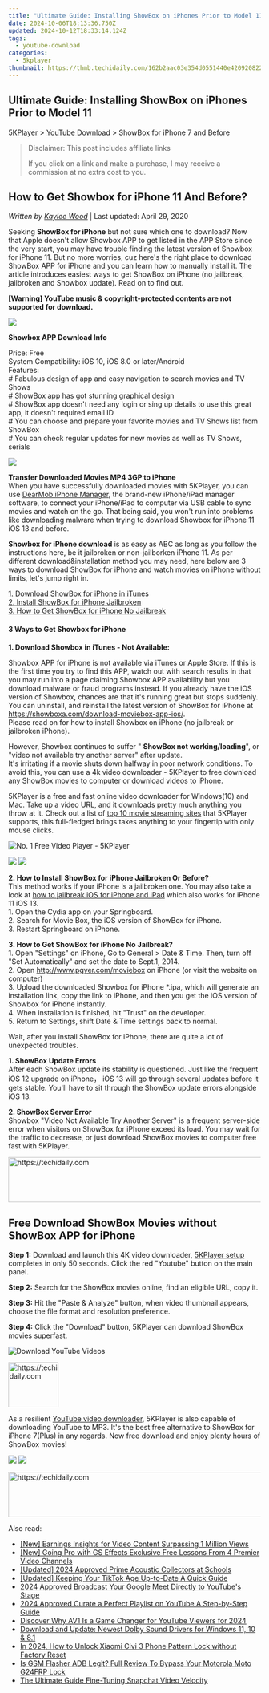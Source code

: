 ```yaml
---
title: "Ultimate Guide: Installing ShowBox on iPhones Prior to Model 11"
date: 2024-10-06T18:13:36.750Z
updated: 2024-10-12T18:33:14.124Z
tags:
  - youtube-download
categories:
  - 5kplayer
thumbnail: https://thmb.techidaily.com/162b2aac03e354d0551440e420920822fdecda6764b32f863c3da9da1ce561fb.jpg
---
```


## Ultimate Guide: Installing ShowBox on iPhones Prior to Model 11

[5KPlayer](https://tools.techidaily.com/5kplayer/products/) \> [YouTube Download](https://tools.techidaily.com/5kplayer/youtube-download/) \> ShowBox for iPhone 7 and Before

>  Disclaimer: This post includes affiliate links
>
>  If you click on a link and make a purchase, I may receive a commission at no extra cost to you.
>

## How to Get Showbox for iPhone 11 And Before?

 _Written by [Kaylee Wood](https://www.quora.com/profile/Amanda-Hu-21)_ | Last updated: April 29, 2020 

Seeking **ShowBox for iPhone** but not sure which one to download? Now that Apple doesn't allow Showbox APP to get listed in the APP Store since the very start, you may have trouble finding the latest version of Showbox for iPhone 11\. But no more worries, cuz here's the right place to download ShowBox APP for iPhone and you can learn how to manually install it. The article introduces easiest ways to get ShowBox on iPhone (no jailbreak, jailbroken and Showbox update). Read on to find out.

**\[Warning\] YouTube music & copyright-protected contents are not supported for download.**

![](https://www.5kplayer.com/youtube-download/img/showbox.jpg) 

**Showbox APP Download Info**

Price: Free  
 System Compatibility: iOS 10, iOS 8.0 or later/Android  
 Features:   
 \# Fabulous design of app and easy navigation to search movies and TV Shows  
\# ShowBox app has got stunning graphical design  
\# ShowBox app doesn't need any login or sing up details to use this great app, it doesn't required email ID  
\# You can choose and prepare your favorite movies and TV Shows list from ShowBox  
\# You can check regular updates for new movies as well as TV Shows, serials

[![](https://www.5kplayer.com/youtube-download/../iphone-manager/seoimg/backup-iphone-to-computer.png)](https://tools.techidaily.com/5kplayer/iphone-manager/) 

**Transfer Downloaded Movies MP4 3GP to iPhone**  
 When you have successfully downloaded movies with 5KPlayer, you can use [DearMob iPhone Manager](https://tools.techidaily.com/5kplayer/iphone-manager/), the brand-new iPhone/iPad manager software, to connect your iPhone/iPad to computer via USB cable to sync movies and watch on the go. That being said, you won't run into problems like downloading malware when trying to download Showbox for iPhone 11 iOS 13 and before.

**Showbox for iPhone download** is as easy as ABC as long as you follow the instructions here, be it jailbroken or non-jailborken iPhone 11\. As per different download&installation method you may need, here below are 3 ways to download ShowBox for iPhone and watch movies on iPhone without limits, let's jump right in.

[1\. Download ShowBox for iPhone in iTunes](https://tools.techidaily.com/5kplayer/youtube-download/)  
[2\. Install ShowBox for iPhone Jailbroken](https://tools.techidaily.com/5kplayer/youtube-download/)  
[3\. How to Get ShowBox for iPhone No Jailbreak](https://tools.techidaily.com/5kplayer/youtube-download/)  

#### **3 Ways to Get Showbox for iPhone**

**1\. Download Showbox in iTunes - Not Available:**

Showbox APP for iPhone is not available via iTunes or Apple Store. If this is the first time you try to find this APP, watch out with search results in that you may run into a page claiming Showbox APP availability but you download malware or fraud programs instead. If you already have the iOS version of Showbox, chances are that it's running great but stops suddenly. You can uninstall, and reinstall the latest version of ShowBox for iPhone at https://showboxa.com/download-moviebox-app-ios/.  
Please read on for how to install Showbox on iPhone (no jailbreak or jailbroken iPhone).

However, Showbox continues to suffer " **ShowBox not working/loading**", or "video not available try another server" after update.  
 It's irritating if a movie shuts down halfway in poor network conditions. To avoid this, you can use a 4k video downloader - 5KPlayer to free download any ShowBox movies to computer or download videos to iPhone.

5KPlayer is a free and fast online video downloader for Windows(10) and Mac. Take up a video URL, and it downloads pretty much anything you throw at it. Check out a list of [top 10 movie streaming sites](https://tools.techidaily.com/5kplayer/airplay/) that 5KPlayer supports, this full-fledged brings takes anything to your fingertip with only mouse clicks.

![No. 1 Free Video Player - 5KPlayer](https://www.5kplayer.com/youtube-download/../video-music-player/img/5kplayer-img.jpg) 

[![](https://www.5kplayer.com/youtube-download/../button/freedownwhitewin.png)](https://tools.techidaily.com/5kplayer/products/) [![](https://www.5kplayer.com/youtube-download/../button/freedownbackmac.png)](https://tools.techidaily.com/5kplayer/products/) 

**2\. How to Install ShowBox for iPhone Jailbroken Or Before?**  
This method works if your iPhone is a jailbroken one. You may also take a look at [how to jailbreak iOS for iPhone and iPad](https://tools.techidaily.com/5kplayer/airplay/) which also works for iPhone 11 iOS 13.  
1\. Open the Cydia app on your Springboard.  
2\. Search for Movie Box, the iOS version of ShowBox for iPhone.  
3\. Restart Springboard on iPhone.

**3\. How to Get ShowBox for iPhone No Jailbreak?**  
1\. Open "Settings" on iPhone, Go to General > Date & Time. Then, turn off "Set Automatically" and set the date to Sept.1, 2014.  
2\. Open http://www.pgyer.com/moviebox on iPhone (or visit the website on computer)  
3\. Upload the downloaded Showbox for iPhone \*.ipa, which will generate an installation link, copy the link to iPhone, and then you get the iOS version of Showbox for iPhone instantly.  
4\. When installation is finished, hit "Trust" on the developer.  
5\. Return to Settings, shift Date & Time settings back to normal.

Wait, after you install ShowBox for iPhone, there are quite a lot of unexpected troubles.

**1\. ShowBox Update Errors**  
After each ShowBox update its stability is questioned. Just like the frequent iOS 12 upgrade on iPhone， iOS 13 will go through several updates before it gets stable. You'll have to sit through the ShowBox update errors alongside iOS 13.

**2\. ShowBox Server Error**  
Showbox "Video Not Available Try Another Server" is a frequent server-side error when visitors on ShowBox for iPhone exceed its load. You may wait for the traffic to decrease, or just download ShowBox movies to computer free fast with 5KPlayer.

<!-- affiliate ads begin -->
<a href="https://ephamedtechinc.pxf.io/c/5597632/2137227/26400" target="_top" id="2137227">
  <img src="//a.impactradius-go.com/display-ad/26400-2137227" border="0" alt="https://techidaily.com" width="728" height="90"/>
</a>
<img height="0" width="0" src="https://ephamedtechinc.pxf.io/i/5597632/2137227/26400" style="position:absolute;visibility:hidden;" border="0" />
<!-- affiliate ads end -->

## Free Download ShowBox Movies without ShowBox APP for iPhone

**Step 1:**  Download and launch this 4K video downloader, [5KPlayer setup](https://tools.techidaily.com/5kplayer/video-music-player/) completes in only 50 seconds. Click the red "Youtube" button on the main panel.

**Step 2:** Search for the ShowBox movies online, find an eligible URL, copy it.

**Step 3:** Hit the "Paste & Analyze" button, when video thumbnail appears, choose the file format and resolution preference.

**Step 4:** Click the "Download" button, 5KPlayer can download ShowBox movies superfast.

![Download YouTube Videos](https://www.5kplayer.com/youtube-download/img/download-captain-america.jpg) 

<!-- affiliate ads begin -->
<a href="https://bluettius.sjv.io/c/5597632/2148619/17108" target="_top" id="2148619">
  <img src="//a.impactradius-go.com/display-ad/17108-2148619" border="0" alt="https://techidaily.com" width="100" height="90"/>
</a>
<img height="0" width="0" src="https://bluettius.sjv.io/i/5597632/2148619/17108" style="position:absolute;visibility:hidden;" border="0" />
<!-- affiliate ads end -->

As a resilient [YouTube video downloader](https://tools.techidaily.com/5kplayer/youtube-download/), 5KPlayer is also capable of downloading YouTube to MP3\. It's the best free alternative to ShowBox for iPhone 7(Plus) in any regards. Now free download and enjoy plenty hours of ShowBox movies!

[![](https://www.5kplayer.com/youtube-download/../button/freedownwhitewin.png)](https://tools.techidaily.com/5kplayer/products/) [![](https://www.5kplayer.com/youtube-download/../button/freedownbackmac.png)](https://tools.techidaily.com/5kplayer/products/)

<!-- affiliate ads begin -->
<a href="https://ephamedtechinc.pxf.io/c/5597632/2137201/26400" target="_top" id="2137201">
  <img src="//a.impactradius-go.com/display-ad/26400-2137201" border="0" alt="https://techidaily.com" width="728" height="90"/>
</a>
<img height="0" width="0" src="https://ephamedtechinc.pxf.io/i/5597632/2137201/26400" style="position:absolute;visibility:hidden;" border="0" />
<!-- affiliate ads end -->

<ins class="adsbygoogle"
     style="display:block"
     data-ad-format="autorelaxed"
     data-ad-client="ca-pub-7571918770474297"
     data-ad-slot="1223367746"></ins>

<ins class="adsbygoogle"
     style="display:block"
     data-ad-client="ca-pub-7571918770474297"
     data-ad-slot="8358498916"
     data-ad-format="auto"
     data-full-width-responsive="true"></ins>

<span class="atpl-alsoreadstyle">Also read:</span>
<div><ul>
<li><a href="https://youtube-video-recordings.techidaily.com/new-earnings-insights-for-video-content-surpassing-1-million-views/"><u>[New] Earnings Insights for Video Content Surpassing 1 Million Views</u></a></li>
<li><a href="https://youtube-tips.techidaily.com/oing-pro-with-gs-effects-exclusive-free-lessons-from-4-premier-video-channels/"><u>[New] Going Pro with GS Effects Exclusive Free Lessons From 4 Premier Video Channels</u></a></li>
<li><a href="https://screen-video-capture.techidaily.com/updated-2024-approved-prime-acoustic-collectors-at-schools/"><u>[Updated] 2024 Approved Prime Acoustic Collectors at Schools</u></a></li>
<li><a href="https://extra-guidance.techidaily.com/updated-keeping-your-tiktok-age-up-to-date-a-quick-guide/"><u>[Updated] Keeping Your TikTok Age Up-to-Date A Quick Guide</u></a></li>
<li><a href="https://youtube-video-recordings.techidaily.com/2024-approved-broadcast-your-google-meet-directly-to-youtubes-stage/"><u>2024 Approved Broadcast Your Google Meet Directly to YouTube's Stage</u></a></li>
<li><a href="https://youtube-video-recordings.techidaily.com/2024-approved-curate-a-perfect-playlist-on-youtube-a-step-by-step-guide/"><u>2024 Approved Curate a Perfect Playlist on YouTube A Step-by-Step Guide</u></a></li>
<li><a href="https://youtube-video-recordings.techidaily.com/discover-why-av1-is-a-game-changer-for-youtube-viewers-for-2024/"><u>Discover Why AV1 Is a Game Changer for YouTube Viewers for 2024</u></a></li>
<li><a href="https://hardware-help.techidaily.com/download-and-update-newest-dolby-sound-drivers-for-windows-11-10-and-81/"><u>Download and Update: Newest Dolby Sound Drivers for Windows 11, 10 & 8.1</u></a></li>
<li><a href="https://unlock-android.techidaily.com/in-2024-how-to-unlock-xiaomi-civi-3-phone-pattern-lock-without-factory-reset-by-drfone-android/"><u>In 2024, How to Unlock Xiaomi Civi 3 Phone Pattern Lock without Factory Reset</u></a></li>
<li><a href="https://android-frp.techidaily.com/is-gsm-flasher-adb-legit-full-review-to-bypass-your-motorola-moto-g24frp-lock-by-drfone-android/"><u>Is GSM Flasher ADB Legit? Full Review To Bypass Your Motorola Moto G24FRP Lock</u></a></li>
<li><a href="https://extra-tips.techidaily.com/the-ultimate-guide-fine-tuning-snapchat-video-velocity/"><u>The Ultimate Guide Fine-Tuning Snapchat Video Velocity</u></a></li>
</ul></div>

